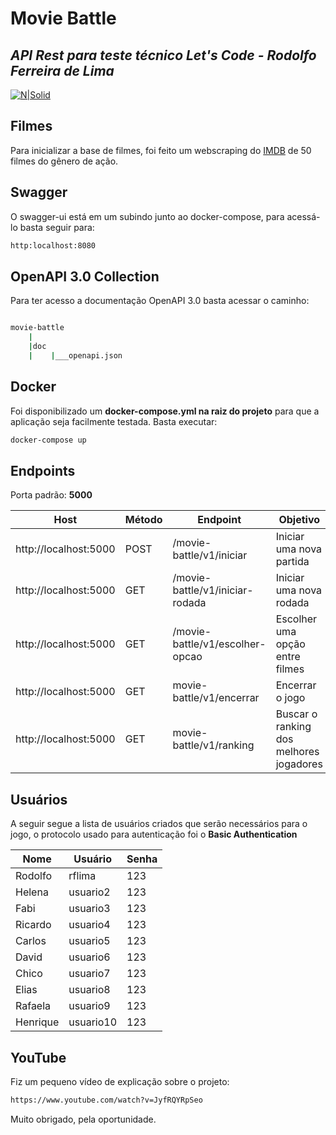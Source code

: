 # Movie Battle
## _API Rest para teste técnico Let's Code - Rodolfo Ferreira de Lima_
[![N|Solid](https://pbs.twimg.com/profile_images/1453086096489959428/s915qXTs_200x200.jpg)](https://nodesource.com/products/nsolid)
## Filmes

Para inicializar a base de filmes, foi feito um webscraping do [IMDB](https://breakdance.github.io/breakdance/) de 50 filmes do gênero de ação.

## Swagger
O swagger-ui está em um subindo junto ao docker-compose, para acessá-lo basta seguir para:
```sh
http:localhost:8080
```

## OpenAPI 3.0 Collection

Para ter acesso a documentação OpenAPI 3.0 basta acessar o caminho:

```bash

movie-battle
    |
    |doc
    |    |___openapi.json

```

## Docker

Foi disponibilizado um **docker-compose.yml na raiz do projeto** para que a aplicação seja facilmente testada. Basta executar:

```sh
docker-compose up
```
## Endpoints

Porta padrão: **5000**

| Host | Método | Endpoint | Objetivo |
 | ------ | ------ | ------ | ------ |
| http://localhost:5000 | POST | /movie-battle/v1/iniciar | Iniciar uma nova partida
| http://localhost:5000 | GET | /movie-battle/v1/iniciar-rodada | Iniciar uma nova rodada
| http://localhost:5000 | GET | /movie-battle/v1/escolher-opcao | Escolher uma opção entre filmes
| http://localhost:5000 | GET | movie-battle/v1/encerrar  | Encerrar o jogo
| http://localhost:5000 | GET | movie-battle/v1/ranking | Buscar o ranking dos melhores jogadores

## Usuários

A seguir segue a lista de usuários criados que serão necessários para o jogo, o protocolo usado para autenticação foi o **Basic Authentication**

| Nome | Usuário | Senha |
| ------ | ------ | ------ |
| Rodolfo | rflima | 123
| Helena | usuario2 | 123
| Fabi | usuario3 | 123
| Ricardo | usuario4  | 123
| Carlos | usuario5 | 123
| David | usuario6 | 123
| Chico | usuario7 | 123
| Elias | usuario8 | 123
| Rafaela | usuario9 | 123
| Henrique | usuario10 | 123

## YouTube

Fiz um pequeno vídeo de explicação sobre o projeto:

```sh
https://www.youtube.com/watch?v=JyfRQYRpSeo
```

Muito obrigado, pela oportunidade.

